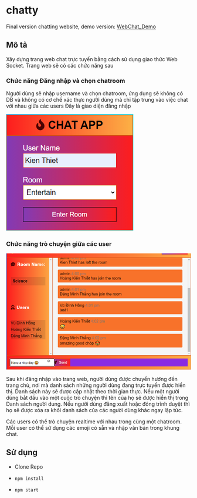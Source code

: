 # chatty
Final version chatting website, demo version: [WebChat_Demo](https://github.com/smoothkt4951/WebChat_Demo)

## Mô tả
Xây dựng trang web chat trực tuyến bằng cách sử dụng giao thức Web Socket. Trang web sẽ có các chức năng sau

### Chức năng Đăng nhập và chọn chatroom
Người dùng sẽ nhập username và chọn chatroom, ứng dụng sẽ không có DB và không có cơ chế xác thực người dùng mà chỉ tập trung vào việc chat với nhau giữa các users
Đây là giao diện đăng nhập

![](readme_imgs/login.png)

### Chức năng trò chuyện giữa các user

![](readme_imgs/main.png)

Sau khi đăng nhập vào trang web, người dùng được chuyển hướng đến trang chủ,
nơi mà danh sách những người dùng đang trực tuyến được hiển thị. Danh sách này sẽ được cập nhật theo thời gian thực. Nếu một người 
dùng bắt đầu vào một cuộc trò chuyện thì tên của họ sẽ được hiển thị trong Danh sách người dung. 
Nếu người dùng đăng xuất hoặc đóng trình duyệt thì họ sẽ được xóa ra khỏi 
danh sách của các người dùng khác ngay lập tức.

Các users có thể trò chuyện realtime với nhau trong cùng một chatroom. Mỗi user có thể sử dụng các emoji có sẵn và nhập văn bản trong khung chat.

## Sử dụng

  - Clone Repo
  
  - `npm install`
  
  - `npm start`
